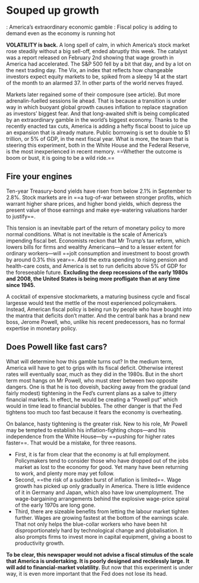 # Souped up growth
: America’s extraordinary economic gamble
: Fiscal policy is adding to demand even as the economy is running hot

**VOLATILITY is back.** A long spell of calm, in which America’s stock market rose steadily without a big sell-off, ended abruptly this week. The catalyst was a report released on February 2nd showing that wage growth in America had accelerated. The S&P 500 fell by a bit that day, and by a lot on the next trading day. The Vix, an index that reflects how changeable investors expect equity markets to be, spiked from a sleepy 14 at the start of the month to an alarmed 37. In other parts of the world nerves frayed.

Markets later regained some of their composure (see article). But more adrenalin-fuelled sessions lie ahead. That is because a transition is under way in which buoyant global growth causes inflation to replace stagnation as investors’ biggest fear. And that long-awaited shift is being complicated by an extraordinary gamble in the world’s biggest economy. Thanks to the recently enacted tax cuts, America is adding a hefty fiscal boost to juice up an expansion that is already mature. Public borrowing is set to double to $1 trillion, or 5% of GDP, in the next fiscal year. What is more, the team that is steering this experiment, both in the White House and the Federal Reserve, is the most inexperienced in recent memory. ==Whether the outcome is boom or bust, it is going to be a wild ride.==

## Fire your engines

Ten-year Treasury-bond yields have risen from below 2.1% in September to 2.8%. Stock markets are in ==a tug-of-war between stronger profits, which warrant higher share prices, and higher bond yields, which depress the present value of those earnings and make eye-watering valuations harder to justify==.

This tension is an inevitable part of the return of monetary policy to more normal conditions. What is not inevitable is the scale of America’s impending fiscal bet. Economists reckon that Mr Trump’s tax reform, which lowers bills for firms and wealthy Americans—and to a lesser extent for ordinary workers—will ==jolt consumption and investment to boost growth by around 0.3% this year==. Add the extra spending to rising pension and health-care costs, and America is set to run deficits above 5% of GDP for the foreseeable future. **Excluding the deep recessions of the early 1980s and 2008, the United States is being more profligate than at any time since 1945.**

A cocktail of expensive stockmarkets, a maturing business cycle and fiscal largesse would test the mettle of the most experienced policymakers. Instead, American fiscal policy is being run by people who have bought into the mantra that deficits don’t matter. And the central bank has a brand new boss, Jerome Powell, who, unlike his recent predecessors, has no formal expertise in monetary policy.

## Does Powell like fast cars?

What will determine how this gamble turns out? In the medium term, America will have to get to grips with its fiscal deficit. Otherwise interest rates will eventually soar, much as they did in the 1980s. But in the short term most hangs on Mr Powell, who must steer between two opposite dangers. One is that he is too doveish, backing away from the gradual (and fairly modest) tightening in the Fed’s current plans as a salve to jittery financial markets. In effect, he would be creating a “Powell put” which would in time lead to financial bubbles. The other danger is that the Fed tightens too much too fast because it fears the economy is overheating.

On balance, hasty tightening is the greater risk. New to his role, Mr Powell may be tempted to establish his inflation-fighting chops—and his independence from the White House—by ==pushing for higher rates faster==. That would be a mistake, for three reasons.

- First, it is far from clear that the economy is at full employment. Policymakers tend to consider those who have dropped out of the jobs market as lost to the economy for good. Yet many have been returning to work, and plenty more may yet follow. 
- Second, ==the risk of a sudden burst of inflation is limited==. Wage growth has picked up only gradually in America. There is little evidence of it in Germany and Japan, which also have low unemployment. The wage-bargaining arrangements behind the explosive wage-price spiral of the early 1970s are long gone. 
- Third, there are sizeable benefits from letting the labour market tighten further. Wages are growing fastest at the bottom of the earnings scale. That not only helps the blue-collar workers who have been hit disproportionately hard by technological change and globalisation. It also prompts firms to invest more in capital equipment, giving a boost to productivity growth.

**To be clear, this newspaper would not advise a fiscal stimulus of the scale that America is undertaking. It is poorly designed and recklessly large. It will add to financial-market volatility.** But now that this experiment is under way, it is even more important that the Fed does not lose its head.
